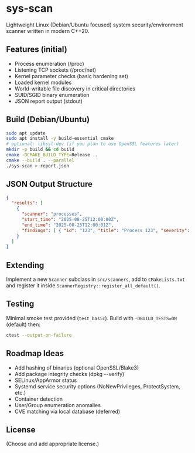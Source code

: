 # sys-scan

Lightweight Linux (Debian/Ubuntu focused) system security/environment scanner written in modern C++20.

## Features (initial)
- Process enumeration (/proc)
- Listening TCP sockets (/proc/net)
- Kernel parameter checks (basic hardening set)
- Loaded kernel modules
- World-writable file discovery in critical directories
- SUID/SGID binary enumeration
- JSON report output (stdout)

## Build (Debian/Ubuntu)
```bash
sudo apt update
sudo apt install -y build-essential cmake
# optional: libssl-dev (if you plan to use OpenSSL features later)
mkdir -p build && cd build
cmake -DCMAKE_BUILD_TYPE=Release ..
cmake --build . --parallel
./sys-scan > report.json
```

## JSON Output Structure
```json
{
  "results": [
    {
      "scanner": "processes",
      "start_time": "2025-08-25T12:00:00Z",
      "end_time": "2025-08-25T12:00:01Z",
      "findings": [ { "id": "123", "title": "Process 123", "severity": "info", ... } ]
    }
  ]
}
```

## Extending
Implement a new `Scanner` subclass in `src/scanners`, add to `CMakeLists.txt` and register it inside `ScannerRegistry::register_all_default()`.

## Testing
Minimal smoke test provided (`test_basic`). Build with `-DBUILD_TESTS=ON` (default) then:
```bash
ctest --output-on-failure
```

## Roadmap Ideas
- Add hashing of binaries (optional OpenSSL/Blake3)
- Add package integrity checks (dpkg --verify)
- SELinux/AppArmor status
- Systemd service security options (NoNewPrivileges, ProtectSystem, etc.)
- Container detection
- User/Group enumeration anomalies
- CVE matching via local database (deferred)

## License
(Choose and add appropriate license.)
